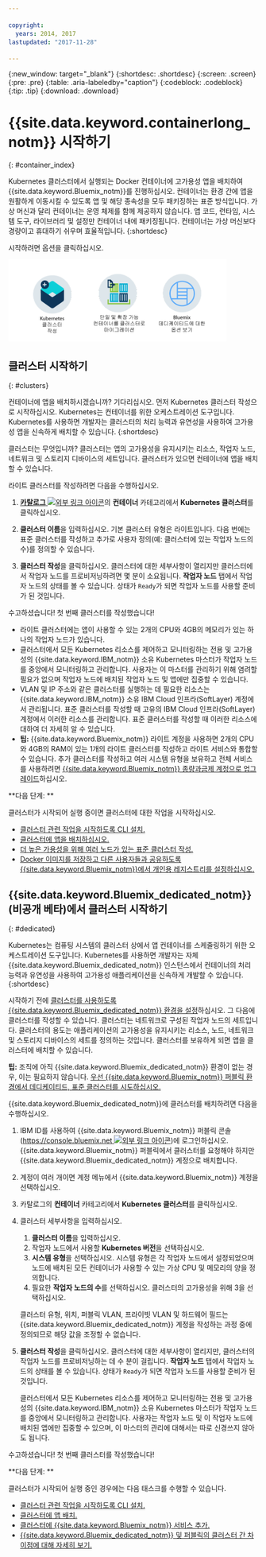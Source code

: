 ```yaml
---

copyright:
  years: 2014, 2017
lastupdated: "2017-11-28"

---
```


{:new_window: target="_blank"}
{:shortdesc: .shortdesc}
{:screen: .screen}
{:pre: .pre}
{:table: .aria-labeledby="caption"}
{:codeblock: .codeblock}
{:tip: .tip}
{:download: .download}


# {{site.data.keyword.containerlong_notm}} 시작하기
{: #container_index}

Kubernetes 클러스터에서 실행되는 Docker 컨테이너에 고가용성 앱을 배치하여 {{site.data.keyword.Bluemix_notm}}를 진행하십시오. 컨테이너는 환경 간에 앱을 원활하게 이동시킬 수 있도록 앱 및 해당 종속성을 모두 패키징하는 표준 방식입니다. 가상 머신과 달리 컨테이너는 운영 체제를 함께 제공하지 않습니다.
앱 코드, 런타임, 시스템 도구, 라이브러리 및 설정만 컨테이너 내에 패키징됩니다. 컨테이너는 가상 머신보다 경량이고 휴대하기 쉬우며 효율적입니다.
{:shortdesc}


시작하려면 옵션을 클릭하십시오. 

<img usemap="#home_map" border="0" class="image" id="image_ztx_crb_f1b" src="images/cs_public_dedicated_options.png" width="440" alt="{{site.data.keyword.Bluemix_notm}} 퍼블릭을 사용하면 Kubernetes 클러스터를 작성하거나 단일 및 확장 가능 컨테이너 그룹을 클러스터로 마이그레이션할 수 있습니다. {{site.data.keyword.Bluemix_dedicated_notm}}의 경우 옵션을 보려면 이 아이콘을 클릭하십시오." style="width:440px;" />
<map name="home_map" id="home_map">
<area href="#clusters" alt="{{site.data.keyword.Bluemix_notm}}에서 Kubernetes 클러스터 시작하기" title="{{site.data.keyword.Bluemix_notm}}에서 Kubernetes 클러스터 시작하기" shape="rect" coords="-7, -8, 108, 211" />
<area href="cs_classic.html#cs_classic" alt="{{site.data.keyword.containershort_notm}}에서 단일 및 확장 가능 컨테이너 실행" title="{{site.data.keyword.containershort_notm}}에서 단일 및 확장 가능 컨테이너 실행" shape="rect" coords="155, -1, 289, 210" />
<area href="cs_ov.html#dedicated_environment" alt="{{site.data.keyword.Bluemix_dedicated_notm}} 클라우드 환경" title="{{site.data.keyword.Bluemix_notm}} 클라우드 환경" shape="rect" coords="326, -10, 448, 218" />
</map>


## 클러스터 시작하기
{: #clusters}

컨테이너에 앱을 배치하시겠습니까? 기다리십시오. 먼저 Kubernetes 클러스터 작성으로 시작하십시오. Kubernetes는 컨테이너를 위한 오케스트레이션 도구입니다. Kubernetes를 사용하면 개발자는 클러스터의 처리 능력과 유연성을 사용하여 고가용성 앱을 신속하게 배치할 수 있습니다.
{:shortdesc}

클러스터는 무엇입니까? 클러스터는 앱의 고가용성을 유지시키는 리소스, 작업자 노드, 네트워크 및 스토리지 디바이스의 세트입니다. 클러스터가 있으면 컨테이너에 앱을 배치할 수 있습니다.


라이트 클러스터를 작성하려면 다음을 수행하십시오. 

1.  [**카탈로그** ![외부 링크 아이콘](../icons/launch-glyph.svg "외부 링크 아이콘")](https://console.bluemix.net/catalog/?category=containers)의 **컨테이너** 카테고리에서 **Kubernetes 클러스터**를 클릭하십시오.

2.  **클러스터 이름**을 입력하십시오. 기본 클러스터 유형은 라이트입니다. 다음 번에는 표준 클러스터를 작성하고 추가로 사용자 정의(예: 클러스터에 있는 작업자 노드의 수)를 정의할 수 있습니다. 

3.  **클러스터 작성**을 클릭하십시오. 클러스터에 대한 세부사항이 열리지만 클러스터에서 작업자 노드를 프로비저닝하려면 몇 분이 소요됩니다. **작업자 노드** 탭에서 작업자 노드의 상태를 볼 수 있습니다. 상태가 `Ready`가 되면 작업자 노드를 사용할 준비가 된 것입니다. 

수고하셨습니다! 첫 번째 클러스터를 작성했습니다! 

*   라이트 클러스터에는 앱이 사용할 수 있는 2개의 CPU와 4GB의 메모리가 있는 하나의 작업자 노드가 있습니다. 
*   클러스터에서 모든 Kubernetes 리소스를 제어하고 모니터링하는 전용 및 고가용성의 {{site.data.keyword.IBM_notm}} 소유 Kubernetes 마스터가 작업자 노드를 중앙에서 모니터링하고 관리합니다. 사용자는 이 마스터를 관리하기 위해 염려할 필요가 없으며 작업자 노드에 배치된 작업자 노드 및 앱에만 집중할 수 있습니다. 
*   VLAN 및 IP 주소와 같은 클러스터를 실행하는 데 필요한 리소스는 {{site.data.keyword.IBM_notm}} 소유 IBM Cloud 인프라(SoftLayer) 계정에서 관리됩니다. 표준 클러스터를 작성할 때 고유의 IBM Cloud 인프라(SoftLayer) 계정에서 이러한 리소스를 관리합니다. 표준 클러스터를 작성할 때 이러한 리소스에 대하여 더 자세히 알 수 있습니다. 
*   **팁:** {{site.data.keyword.Bluemix_notm}} 라이트 계정을 사용하면 2개의 CPU와 4GB의 RAM이 있는 1개의 라이트 클러스터를 작성하고 라이트 서비스와 통합할 수 있습니다. 추가 클러스터를 작성하고 여러 시스템 유형을 보유하고 전체 서비스를 사용하려면 [{{site.data.keyword.Bluemix_notm}} 종량과금제 계정으로 업그레이드](/docs/pricing/billable.html#upgradetopayg)하십시오.


**다음 단계: **

클러스터가 시작되어 실행 중이면 클러스터에 대한 작업을 시작하십시오.

* [클러스터 관련 작업을 시작하도록 CLI 설치.](cs_cli_install.html#cs_cli_install)
* [클러스터에 앱을 배치하십시오. ](cs_apps.html#cs_apps_cli)
* [더 높은 가용성을 위해 여러 노드가 있는 표준 클러스터 작성.](cs_cluster.html#cs_cluster_ui)
* [Docker 이미지를 저장하고 다른 사용자들과 공유하도록 {{site.data.keyword.Bluemix_notm}}에서 개인용 레지스트리를 설정하십시오.](/docs/services/Registry/index.html)


## {{site.data.keyword.Bluemix_dedicated_notm}}(비공개 베타)에서 클러스터 시작하기
{: #dedicated}

Kubernetes는 컴퓨팅 시스템의 클러스터 상에서 앱 컨테이너를 스케줄링하기 위한 오케스트레이션 도구입니다. Kubernetes를 사용하면 개발자는 자체 {{site.data.keyword.Bluemix_dedicated_notm}} 인스턴스에서 컨테이너의 처리 능력과 유연성을 사용하여 고가용성 애플리케이션을 신속하게 개발할 수 있습니다.
{:shortdesc}

시작하기 전에 [클러스터를 사용하도록 {{site.data.keyword.Bluemix_dedicated_notm}} 환경을 설정](cs_ov.html#setup_dedicated)하십시오. 그 다음에 클러스터를 작성할 수 있습니다. 클러스터는 네트워크로 구성된 작업자 노드의 세트입니다. 클러스터의 용도는 애플리케이션의 고가용성을 유지시키는 리소스, 노드, 네트워크 및 스토리지 디바이스의 세트를 정의하는 것입니다. 클러스터를 보유하게 되면 앱을 클러스터에 배치할 수 있습니다. 

**팁:** 조직에 아직 {{site.data.keyword.Bluemix_dedicated_notm}} 환경이 없는 경우, 이는 필요하지 않습니다. [우선 {{site.data.keyword.Bluemix_notm}} 퍼블릭 환경에서 데디케이티드, 표준 클러스터를 시도하십시오. ](cs_cluster.html#cs_cluster_ui)

{{site.data.keyword.Bluemix_dedicated_notm}}에 클러스터를 배치하려면 다음을 수행하십시오.

1.  IBM ID를 사용하여 {{site.data.keyword.Bluemix_notm}} 퍼블릭 콘솔([https://console.bluemix.net ![외부 링크 아이콘](../icons/launch-glyph.svg "외부 링크 아이콘")](https://console.bluemix.net/catalog/?category=containers))에 로그인하십시오. {{site.data.keyword.Bluemix_notm}} 퍼블릭에서 클러스터를 요청해야 하지만 {{site.data.keyword.Bluemix_dedicated_notm}} 계정으로 배치합니다.
2.  계정이 여러 개이면 계정 메뉴에서 {{site.data.keyword.Bluemix_notm}} 계정을 선택하십시오.
3.  카탈로그의 **컨테이너** 카테고리에서 **Kubernetes 클러스터**를 클릭하십시오.
4.  클러스터 세부사항을 입력하십시오.
    1.  **클러스터 이름**을 입력하십시오. 
    2.  작업자 노드에서 사용할 **Kubernetes 버전**을 선택하십시오.  
    3.  **시스템 유형**을 선택하십시오. 시스템 유형은 각 작업자 노드에서 설정되었으며 노드에 배치된 모든 컨테이너가 사용할 수 있는 가상 CPU 및 메모리의 양을 정의합니다. 
    4.  필요한 **작업자 노드의 수**를 선택하십시오. 클러스터의 고가용성을 위해 3을 선택하십시오. 

    클러스터 유형, 위치, 퍼블릭 VLAN, 프라이빗 VLAN 및 하드웨어 필드는 {{site.data.keyword.Bluemix_dedicated_notm}} 계정을 작성하는 과정 중에 정의되므로 해당 값을 조정할 수 없습니다.
5.  **클러스터 작성**을 클릭하십시오. 클러스터에 대한 세부사항이 열리지만, 클러스터의 작업자 노드를 프로비저닝하는 데 수 분이 걸립니다. **작업자 노드** 탭에서 작업자 노드의 상태를 볼 수 있습니다. 상태가 `Ready`가 되면 작업자 노드를 사용할 준비가 된 것입니다. 

    클러스터에서 모든 Kubernetes 리소스를 제어하고 모니터링하는 전용 및 고가용성의 {{site.data.keyword.IBM_notm}} 소유 Kubernetes 마스터가 작업자 노드를 중앙에서 모니터링하고 관리합니다. 사용자는 작업자 노드 및 이 작업자 노드에 배치된 앱에만 집중할 수 있으며, 이 마스터의 관리에 대해서는 따로 신경쓰지 않아도 됩니다. 

수고하셨습니다! 첫 번째 클러스터를 작성했습니다! 


**다음 단계: **

클러스터가 시작되어 실행 중인 경우에는 다음 태스크를 수행할 수 있습니다. 

* [클러스터 관련 작업을 시작하도록 CLI 설치.](cs_cli_install.html#cs_cli_install)
* [클러스터에 앱 배치.](cs_apps.html#cs_apps_cli)
* [클러스터에 {{site.data.keyword.Bluemix_notm}} 서비스 추가.](cs_cluster.html#binding_dedicated)
* [{{site.data.keyword.Bluemix_dedicated_notm}} 및 퍼블릭의 클러스터 간 차이점에 대해 자세히 보기.](cs_ov.html#env_differences)

